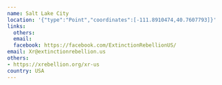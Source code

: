 ```yaml
---
name: Salt Lake City
location: '{"type":"Point","coordinates":[-111.8910474,40.7607793]}'
links:
  others: 
  email: 
  facebook: https://facebook.com/ExtinctionRebellionUS/
email: Xr@extinctionrebellion.us
others:
- https://xrebellion.org/xr-us
country: USA
---
```

